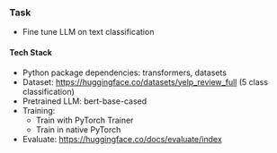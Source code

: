 ### Task
- Fine tune LLM on text classification

#### Tech Stack

- Python package dependencies: transformers, datasets
- Dataset: https://huggingface.co/datasets/yelp_review_full (5 class classification)
- Pretrained LLM: bert-base-cased
- Training:
    - Train with PyTorch Trainer
    - Train in native PyTorch
- Evaluate: https://huggingface.co/docs/evaluate/index